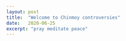 ```yaml
---
layout: post
title:  "Welcome to Chinmoy controversies"
date:   2020-06-25
excerpt: "pray meditate peace"
---
```

